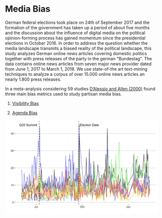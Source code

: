 # Media Bias

German federal elections took place on 24th of September 2017 and the formation of the government has taken up a period of about five months and the discussion about the influence of digital media on the political opinion-forming process has gained momentum since the presidential elections in October 2016. In order to address the question whether the media landscape transmits a biased reality of the political landscape, this study analyzes German online news articles covering domestic politics together with press releases of the party in the german "Bundestag". The data contains online news articles from seven major news provider dated from June 1, 2017 to March 1, 2018. We use state-of-the art text-mining techniques to analyze a corpus of over 15.000 online news articles an nearly 1.800 press releases. 

In a meta-analysis considering 59 studies [D’Alessio and Allen (2000)](https://onlinelibrary.wiley.com/doi/abs/10.1111/j.1460-2466.2000.tb02866.x) found three main bias metrics used to study partisan media bias. 

1. [Visibility Bias](https://franziloew.github.io/news_paper/visibility_bias.html)

2. [Agenda Bias](https://franziloew.github.io/news_paper/agendaBias1.html)


![Articles](figs/article_timeline.png)
